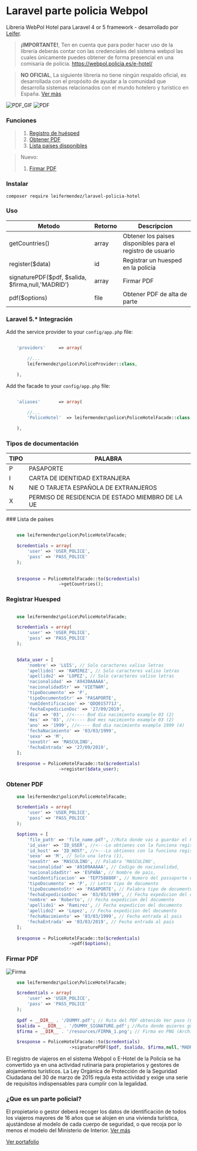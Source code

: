 # Laravel parte policia Webpol 

Libreria WebPol Hotel para Laravel 4 or 5 framework - desarrollado por [Leifer](https://leifermendez.github.io).

 > __¡IMPORTANTE!__,  Ten en cuenta que para poder hacer uso de la librería deberás contar con las credenciales del sistema webpol las cuales únicamente puedes obtener de forma presencial en una comisaria de policia.
 > https://webpol.policia.es/e-hotel/

 > __NO OFICIAL__, La siguiente librería no tiene ningún respaldo oficial, es desarrollada con el propósito de ayudar a la comunidad que desarrolla sistemas relacionados con el mundo hotelero y turístico en España. [Ver màs](#parte_polcial)

![PDF_GIF](https://github.com/leifermendez/laravel-policia-hotel/blob/master/example/documentation/vista_previa.gif?raw=true)
![PDF](https://github.com/leifermendez/laravel-policia-hotel/blob/master/example/documentation/vista_previa.png?raw=true)

### Funciones

 > 1. [Registro de huésped](#registrar_huesped)
 > 2. [Obtener PDF](#obtener_pdf)
 > 2. [Lista países disponibles](#lista_paises)

 > Nuevo:
 > 1. [Firmar PDF](#firmar_pdf)


### Instalar


```
composer require leifermendez/laravel-policia-hotel
```

### Uso


| Metodo                |  Retorno    | Descripcion                                                       |
|-----------------------|-------------------|-------------------------------------------------------------------|
| getCountries()         |  array       | Obtener los paises disponibles para el registro de usuario                |
| register($data)       |  id            | Registrar un huesped en la policia                     |
| signaturePDF($pdf, $salida, $firma,null,'MADRID')       |  array            | Firmar PDF                   |
| pdf($options)       |  file            | Obtener PDF de alta de parte                                  |


### Laravel 5.* Integración

Add the service provider to your `config/app.php` file:

```php

    'providers'     => array(

        //...
        leifermendez\police\PoliceProvider::class,

    ),

```

Add the facade to your `config/app.php` file:

```php

    'aliases'       => array(

        //...
        'PoliceHotel'  => leifermendez\police\PoliceHotelFacade::class,

    ),

```

### Tipos de documentación

| TIPO                    | PALABRA                                                       |
|-------------------------|-------------------------------------------------------------------|
| P            | PASAPORTE               
| I      |  CARTA DE IDENTIDAD EXTRANJERA                              
| N        |  NIE O TARJETA ESPAÑOLA DE EXTRANJEROS                                           
| X| PERMISO DE RESIDENCIA DE ESTADO MIEMBRO DE LA UE|



###<a name="lista_paises"></a> Lista de países


```php

    use leifermendez\police\PoliceHotelFacade;

    $credentials = array(
        'user' => 'USER_POLICE',
        'pass' => 'PASS_POLICE'
    ); 
   
    
    $response = PoliceHotelFacade::to($credentials)
                    ->getCountries();


```


### <a name="registrar_huesped"></a>  Registrar Huesped

```php

    use leifermendez\police\PoliceHotelFacade;

    $credentials = array(
        'user' => 'USER_POLICE',
        'pass' => 'PASS_POLICE'
    ); 
   

    $data_user = [
        'nombre' => 'LUIS', // Solo caracteres valiso letras
        'apellido1' => 'RAMIREZ', // Solo caracteres valiso letras
        'apellido2' => 'LOPEZ', // Solo caracteres valiso letras
        'nacionalidad' => 'A9430AAAAA',
        'nacionalidadStr' => 'VIETNAM',
        'tipoDocumento' => 'P',
        'tipoDocumentoStr' => 'PASAPORTE',
        'numIdentificacion' => 'QDQ015771J',
        'fechaExpedicionDoc' => '27/09/2019',
        'dia' => '03', //<---- Bod dia nacimiento example 03 (2)
        'mes' => '03', //<---- Bod mes nacimiento example 03 (2)
        'ano' => '1999', //<---- Bod dia nacimiento example 1999 (4)
        'fechaNacimiento' => '03/03/1999',
        'sexo' => 'M',
        'sexoStr' => 'MASCULINO',
        'fechaEntrada' => '27/09/2019',
    ];
    
    $response = PoliceHotelFacade::to($credentials)
                    ->register($data_user);


```

### <a name="obtener_pdf"></a> Obtener PDF

```php
    use leifermendez\police\PoliceHotelFacade;

    $credentials = array(
        'user' => 'USER_POLICE',
        'pass' => 'PASS_POLICE'
    ); 

    $options = [
        'file_path' => 'file_name.pdf', //Ruta donde vas a guardar el PDF
        'id_user' => 'ID_USER', //<---Lo obtienes con la funciona register()
        'id_host' => 'ID_HOST', //<---Lo obtienes con la funciona register()
        'sexo' => 'M', // Solo una letra (1),
        'sexoStr' => 'MASCULINO', // Palabra 'MASCULINO',
        'nacionalidad' => 'A9109AAAAA', // Codigo de nacionalidad,
        'nacionalidadStr' => 'ESPAÑA', // Nombre de pais,
        'numIdentificacion' => 'TEP758880F', // Numero del passaporte o nie ,etc
        'tipoDocumento' => 'P', // Letra tipo de documento
        'tipoDocumentoStr' => 'PASAPORTE', // Palabra tipo de documento
        'fechaExpedicionDoc' => '03/03/1999', // Fecha expedicion del documento
        'nombre' => 'Roberto', // Fecha expedicion del documento
        'apellido1' => 'Ramirez', // Fecha expedicion del documento
        'apellido2' => 'Lopez', // Fecha expedicion del documento
        'fechaNacimiento' => '03/03/1999', // Fecha entrada al pais
        'fechaEntrada' => '03/03/2019', // Fecha entrada al pais
    ];
    
    $response = PoliceHotelFacade::to($credentials)
                        ->pdf($options);

```

### <a name="firmar_pdf"></a> Firmar PDF

![Firma](https://github.com/leifermendez/laravel-policia-hotel/blob/master/example/documentation/firma.png?raw=true)

```php
    use leifermendez\police\PoliceHotelFacade;

    $credentials = array(
        'user' => 'USER_POLICE',
        'pass' => 'PASS_POLICE'
    ); 
    
    $pdf = __DIR__ . '/DUMMY.pdf'; // Ruta del PDF obtenido Ver paso (Obtener PDF)
    $salida = __DIR__ . '/DUMMY_SIGNATURE.pdf'; //Ruta donde quieres guardar el nuevo PDF firmado
    $firma = __DIR__ . '/resources/FIRMA_1.png'; // Firma en PNG (Archivo de imagen PNG)

    $response = PoliceHotelFacade::to($credentials)
                        ->signaturePDF($pdf, $salida, $firma,null,'MADRID');

```

El registro de viajeros en el sistema Webpol  o E-Hotel de la Policía se ha convertido ya en una actividad rutinaria para propietarios y gestores de alojamientos turísticos. La Ley Orgánica de Protección de la Seguridad Ciudadana del 30 de marzo de 2015 regula esta actividad y exige una serie de requisitos indispensables para cumplir con la legalidad.


### <a name="parte_polcial"></a> ¿Que es un parte policial?
El propietario o gestor deberá recoger los datos de identificación de todos los viajeros mayores de 16 años que se alojen en una vivienda turística, ajustándose al modelo de cada cuerpo de seguridad, o que recoja por lo menos el modelo del Ministerio de Interior.
[Ver más](http://www.interior.gob.es/web/servicios-al-ciudadano/seguridad/libro-registro-de-viajeros/comunicacion-de-datos-a-las-dependencias-policial)

[Ver portafolio](https://leifermendez.github.io)